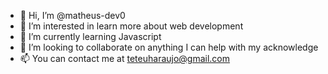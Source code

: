 - 👋 Hi, I’m @matheus-dev0
- 👀 I’m interested in learn more about web development 
- 🌱 I’m currently learning Javascript 
- 💞️ I’m looking to collaborate on anything I can help with my acknowledge 
- 📫 You can contact me at teteuharaujo@gmail.com

<!---
matheus-dev0/matheus-dev0 is a ✨ special ✨ repository because its `README.md` (this file) appears on your GitHub profile.
You can click the Preview link to take a look at your changes.
--->
